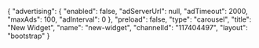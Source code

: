 {
    "advertising": {
        "enabled": false,
        "adServerUrl": null,
        "adTimeout": 2000,
        "maxAds": 100,
        "adInterval": 0
    },
    "preload": false,
    "type": "carousel",
    "title": "New Widget",
    "name": "new-widget",
    "channelId": "117404497",
    "layout": "bootstrap"
}